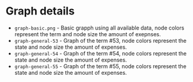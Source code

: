 # Graph details

* `graph-basic.png` - Basic grapph using all available data, node colors represent the term and node size the amount of exepnses.
* `graph-general-53` - Graph of the term #53, node colors represent the state and node size the amount of expenses.
* `graph-general-54` - Graph of the term #54, node colors represent the state and node size the amount of expenses.
* `graph-general-55` - Graph of the term #55, node colors represent the state and node size the amount of expenses.